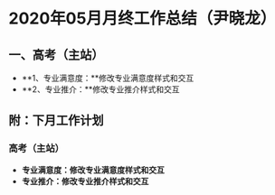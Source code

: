 # 2020年05月月终工作总结（尹晓龙）
## 一、高考（主站）	
- **1、专业满意度：**修改专业满意度样式和交互
- **2、专业推介：**修改专业推介样式和交互
## 附：下月工作计划
### 高考（主站）	
- **专业满意度：修改专业满意度样式和交互**
- **专业推介：修改专业推介样式和交互**